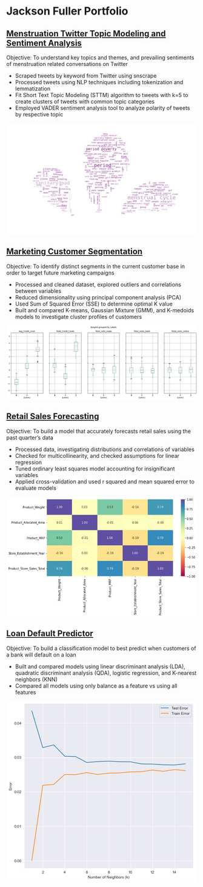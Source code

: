 # Jackson Fuller Portfolio

## [Menstruation Twitter Topic Modeling and Sentiment Analysis](https://github.com/LoveYourMenses/twitter-attitudes/)
Objective: To understand key topics and themes, and prevailing sentiments of menstruation related conversations on Twitter
- Scraped tweets by keyword from Twitter using snscrape
- Processed tweets using NLP techniques including tokenization and lemmatization
- Fit Short Text Topic Modeling (STTM) algorithm to tweets with k=5 to create clusters of tweets with common topic categories
- Employed VADER sentiment analysis tool to analyze polarity of tweets by respective topic

![](https://github.com/jacksondfuller/portfolio/blob/main/images/wordcloud_menstruation.jpeg)

## [Marketing Customer Segmentation](https://github.com/jacksondfuller/customer_segmentation)
Objective: To identify distinct segments in the current customer base in order to target future marketing campaigns
- Processed and cleaned dataset, explored outliers and correlations between variables
- Reduced dimensionality using principal component analysis (PCA)
- Used Sum of Squared Error (SSE) to determine optimal K value
- Built and compared K-means, Gaussian Mixture (GMM), and K-medoids models to investigate cluster profiles of customers

![](https://github.com/jacksondfuller/portfolio/blob/main/images/kmeans_segments.jpeg)

## [Retail Sales Forecasting](https://github.com/jacksondfuller/retail_sales)
Objective: To build a model that accurately forecasts retail sales using the past quarter’s data
- Processed data, investigating distributions and correlations of variables
- Checked for multicollinearity, and checked assumptions for linear regression
- Tuned ordinary least squares model accounting for insignificant variables
- Applied cross-validation and used r squared and mean squared error to evaluate models

![](https://github.com/jacksondfuller/portfolio/blob/main/images/corr_sales.jpeg)

## [Loan Default Predictor](https://github.com/jacksondfuller/loan_default)
Objective: To build a classification model to best predict when customers of a bank will default on a loan
- Built and compared models using linear discriminant analysis (LDA), quadratic discriminant analysis (QDA), logistic regression, and K-nearest neighbors (KNN)
- Compared all models using only balance as a feature vs using all features

![](https://github.com/jacksondfuller/portfolio/blob/main/images/knn_loan.png)
